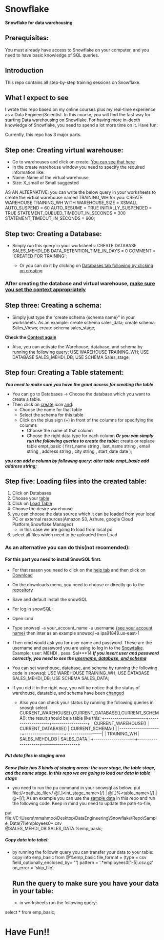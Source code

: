 # Snowflake

**Snowflake for data warehousing**

## Prerequisites:
You must already have access to Snowflake on your computer, and you need to have basic knowledge of SQL queries.

## Introduction

This repo contains all step-by-step training sessions on Snowflake.

## What I expect to see

I wrote this repo based on my online courses plus my real-time experience as a Data Engineer/Scientist. In this course, you will find the fast way for starting Data warehousing on Snowflake. For having more in-depth knowledge of Snowflake, you need to spend a lot more time on it. Have fun:

Currently, this repo has 3 major parts.

## Step one: Creating virtual warehouse:

-   Go to warehouses and click on create. [You can see that here](https://github.com/MehdiMahmoodi/Snowflake/blob/master/1.png)
-  In the create warehouse window you need to specify the required information like:
  - Name: Name of the virtual warehouse
  - Size: X_small or Small suggested

AS AN ALTERNATIVE: you can write the below query in your worksheets to create the virtual warehouse named TRAINING_WH for you:
CREATE WAREHOUSE TRAINING_WH
WITH
    WAREHOUSE_SIZE = XSMALL
    AUTO_SUSPEND =  60
    AUTO_RESUME = TRUE
    INITIALLY_SUSPENDED = TRUE
    STATEMENT_QUEUED_TIMEOUT_IN_SECONDS = 300
    STATEMENT_TIMEOUT_IN_SECONDS = 600;

## Step two: Creating a Database:
-  Simply run this query in your worksheets:
CREATE  DATABASE SALES_MEHDI_DB 
DATA_RETENTION_TIME_IN_DAYS = 0
COMMENT = 'CREATED FOR TRAINING';

    - Or you can do it by clicking on [Databases tab following by clicking on creating](https://github.com/MehdiMahmoodi/Snowflake/blob/master/2.png)

### After creating the database and virtual warehouse, [make sure you set the context appropriately](https://github.com/MehdiMahmoodi/Snowflake/blob/master/3.png)

## Step three: Creating a schema:
- Simply just type the “create schema {schema name}” in your worksheets. As an example:
create schema sales_data;
create schema Sales_Views;
create schema sales_stage;

**Check the [Context again](https://github.com/MehdiMahmoodi/Snowflake/blob/master/4.png)**
- Also, you can activate the Warehouse, database, and schema by running the following query:
USE WAREHOUSE TRAINING_WH;
USE DATABASE SALES_MEHDI_DB;
USE SCHEMA Sales_stage;
## Step four: Creating a Table statement:
***You need to make sure you have the grant access for creating the table***
- You can go to Databases -> Choose the database which you want to create a table.
- Then click on [create](https://github.com/MehdiMahmoodi/Snowflake/blob/master/5.png) icon [and](https://github.com/MehdiMahmoodi/Snowflake/blob/master/6.png):  
    - Choose the name for that table
    - Select the schema for this table
    - Click on the plus sign (+) in front of the columns for specifying the columns
        - Choose the name of that column
        - Choose the right data type for each column
***Or you can simply run the following queries to create the table:***
create or replace table empt_basic (
first_name string ,
last_name string , 
email string , 
address string ,
city string , 
start_date date
);

***you can add a column by following query: 
alter table empt_basic
add address string;***


## Step five: Loading files into the created table:
1) Click on Databases
2) Choose your [table](https://github.com/MehdiMahmoodi/Snowflake/commit/1dc1552ebd024b0cd56705a529d8e7493556250c)
3) Click on [Load Table](https://github.com/MehdiMahmoodi/Snowflake/blob/master/17.png)
4) Choose the desire warehouse
5) you can choose the data source which it can be loaded from your local PC or external resources(Amazon S3, Azhure, google Cloud Platform,Snowflake Managed)
    - in this case we are going to load from local pc
6) select all files which need to be uploaded then Load

### As an alternative you can do this(not recomended):


#### For this part you need to install SnowSQL first. 
- For that reason you need to click on the [help tab](https://github.com/MehdiMahmoodi/Snowflake/blob/master/11.png) and then click on [Download](https://github.com/MehdiMahmoodi/Snowflake/blob/master/11.png)
- On the downloads menu, you need to choose or directly go to the [repository]( https://sfc-repo.snowflakecomputing.com/snowsql/bootstrap/1.2/index.html)
- Save and default Install the snowSQL
- For log in snowSQL:
 -  Open cmd
 -  Type snowsql -a your_account_name -u username [{see your account name}](https://github.com/MehdiMahmoodi/Snowflake/blob/master/12.png) then inter as an example snowsql –a ipa91849.us-east-1
 -  Then cmd would ask you for user name and password. These are the username and password you are using to log in to the [Snowfalke](https://github.com/MehdiMahmoodi/Snowflake/blob/master/13.png). Example: user: MEHDI , pass: Sal***14
***If you insert user and password correctly, you need to see the [username, database, and schema](https://github.com/MehdiMahmoodi/Snowflake/blob/master/14.png)***
- You can set warehouse, database, and schema by running the following code in snowsql:
USE WAREHOUSE TRAINING_WH;
USE DATABASE SALES_MEHDI_DB;
USE SCHEMA SALES_DATA;

- If you did it in the right way, you will be notice that the status of warehouse, datatable, and schema have been [changed](https://github.com/MehdiMahmoodi/Snowflake/blob/master/15.png)
    - Also you can check your status by running the following queries in snosql:
    select CURRENT_WAREHOUSE(),CURRENT_DATABASE(),CURRENT_SCHEMA(); 
    the result should be a table like this:
    +---------------------+--------------------+------------------+
| CURRENT_WAREHOUSE() | CURRENT_DATABASE() | CURRENT_SCHEMA() |
|---------------------+--------------------+------------------|
| TRAINING_WH         | SALES_MEHDI_DB     | SALES_DATA       |
+---------------------+--------------------+------------------+

##### Put data files in staging area
***Snow flake has 3 kinds of staging areas: the user stage, the table stage, and the name stage. In this repo we are going to load our data in table stage***
- you need to run the pu command in your snowsql as below:
put file://<path_to_file>/<filename> @[<namespace>.]<int_stage_name>[/<path>]  | @[<namespace>.]%<table_name>[/<path>]  | @~[/<path>];
As an example you can use the [sample data](https://github.com/MehdiMahmoodi/Snowflake/blob/master/getting-started.zip) in this repo and run the following code. Keep in mind you need to update the path-to-file,

put file://C:\Users\mmahmoo\Desktop\DataEngineering\Snowflake\Repo\Sample_Data(7)\employees0*.csv @SALES_MEHDI_DB.SALES_DATA.%emp_basic;

##### Copy data into tabel:
- by running the followin query you can transfer your data to your table:
copy into emp_basic
  from @%emp_basic
  file_format = (type = csv field_optionally_enclosed_by='"')
  pattern = '.*employees0[1-5].csv.gz'
  on_error = 'skip_file';

  ## Run the query to make sure you have your data in your table:
  - in worksheets run the following query:

select * from emp_basic;

# Have Fun!!












